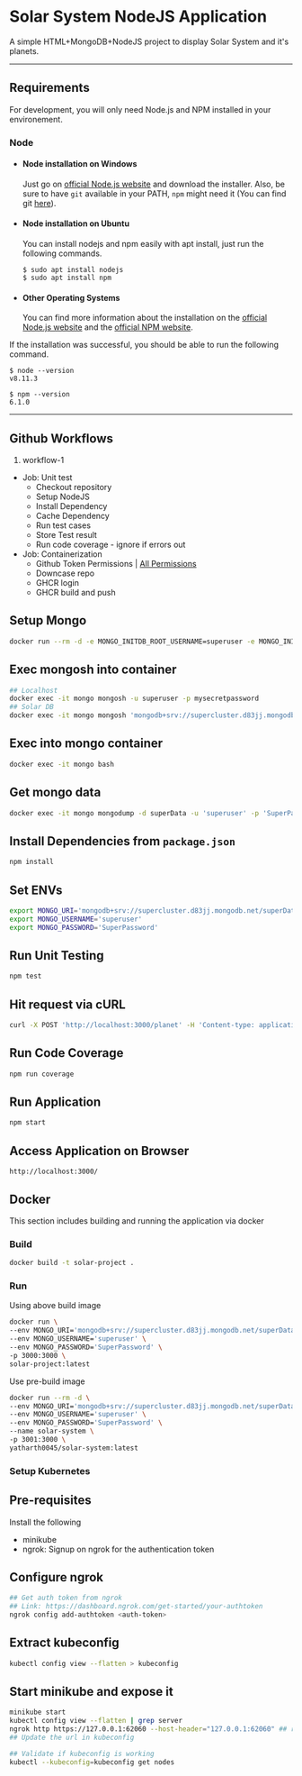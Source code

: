 # Solar System NodeJS Application

A simple HTML+MongoDB+NodeJS project to display Solar System and it's planets.

---
## Requirements

For development, you will only need Node.js and NPM installed in your environement.

### Node
- #### Node installation on Windows

  Just go on [official Node.js website](https://nodejs.org/) and download the installer.
Also, be sure to have `git` available in your PATH, `npm` might need it (You can find git [here](https://git-scm.com/)).

- #### Node installation on Ubuntu

  You can install nodejs and npm easily with apt install, just run the following commands.

      $ sudo apt install nodejs
      $ sudo apt install npm

- #### Other Operating Systems
  You can find more information about the installation on the [official Node.js website](https://nodejs.org/) and the [official NPM website](https://npmjs.org/).

If the installation was successful, you should be able to run the following command.

    $ node --version
    v8.11.3

    $ npm --version
    6.1.0

---

## Github Workflows
1. workflow-1
  - Job: Unit test
    - Checkout repository
    - Setup NodeJS
    - Install Dependency
    - Cache Dependency
    - Run test cases
    - Store Test result
    - Run code coverage - ignore if errors out
  - Job: Containerization
    - Github Token Permissions | [All Permissions](https://docs.github.com/en/actions/security-for-github-actions/security-guides/automatic-token-authentication#permissions-for-the-github_token)
    - Downcase repo
    - GHCR login
    - GHCR build and push


## Setup Mongo
```bash
docker run --rm -d -e MONGO_INITDB_ROOT_USERNAME=superuser -e MONGO_INITDB_ROOT_PASSWORD=mysecretpassword -p 27017:27017 --mount type=bind,source=./solar-dump,target=/tmp/solar-dump --name=mongo mongo:latest
```

## Exec mongosh into container
```bash
## Localhost
docker exec -it mongo mongosh -u superuser -p mysecretpassword
## Solar DB
docker exec -it mongo mongosh 'mongodb+srv://supercluster.d83jj.mongodb.net/superData' -u 'superuser' -p 'SuperPassword'
```

## Exec into mongo container
```bash
docker exec -it mongo bash
```

## Get mongo data
```bash
docker exec -it mongo mongodump -d superData -u 'superuser' -p 'SuperPassword' -o /tmp/solar-dump 'mongodb+srv://supercluster.d83jj.mongodb.net/'
```

## Install Dependencies from `package.json`
```bash
npm install
```

## Set ENVs
```bash
export MONGO_URI='mongodb+srv://supercluster.d83jj.mongodb.net/superData'
export MONGO_USERNAME='superuser'
export MONGO_PASSWORD='SuperPassword'
```

## Run Unit Testing
```bash
npm test
```

## Hit request via cURL
```bash
curl -X POST 'http://localhost:3000/planet' -H 'Content-type: application/json; charset=UTF-8' --data-raw '{"id":"3"}'
```

## Run Code Coverage
```bash
npm run coverage
```

## Run Application
```bash
npm start
```

## Access Application on Browser
    http://localhost:3000/

## Docker 

This section includes building and running the application via docker

### Build

```bash
docker build -t solar-project .
```

### Run

Using above build image
```bash
docker run \
--env MONGO_URI='mongodb+srv://supercluster.d83jj.mongodb.net/superData' \
--env MONGO_USERNAME='superuser' \
--env MONGO_PASSWORD='SuperPassword' \
-p 3000:3000 \
solar-project:latest
```

Use pre-build image
```bash
docker run --rm -d \
--env MONGO_URI='mongodb+srv://supercluster.d83jj.mongodb.net/superData' \
--env MONGO_USERNAME='superuser' \
--env MONGO_PASSWORD='SuperPassword' \
--name solar-system \
-p 3001:3000 \
yatharth0045/solar-system:latest
```

### Setup Kubernetes

## Pre-requisites

Install the following
- minikube
- ngrok: Signup on ngrok for the authentication token

## Configure ngrok
```bash
## Get auth token from ngrok
## Link: https://dashboard.ngrok.com/get-started/your-authtoken
ngrok config add-authtoken <auth-token>
```

## Extract kubeconfig
```bash
kubectl config view --flatten > kubeconfig
```

## Start minikube and expose it
```bash
minikube start
kubectl config view --flatten | grep server
ngrok http https://127.0.0.1:62060 --host-header="127.0.0.1:62060" ## replace port with the value from above output
## Update the url in kubeconfig

## Validate if kubeconfig is working
kubectl --kubeconfig=kubeconfig get nodes
```